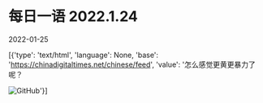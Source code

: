 # 每日一语 2022.1.24

2022-01-25

[{'type': 'text/html', 'language': None, 'base': 'https://chinadigitaltimes.net/chinese/feed', 'value': '怎么感觉更黄更暴力了呢？

![GitHub](https://chinadigitaltimes.net/chinese/files/2022/01/1.24.jpg)'}]